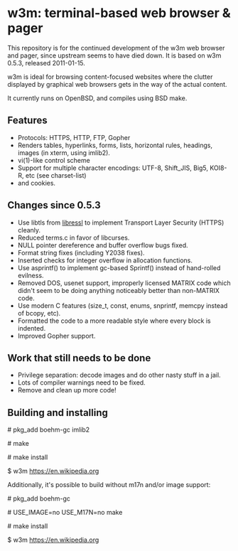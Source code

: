w3m: terminal-based web browser & pager
=======================================

This repository is for the continued development of the w3m web
browser and pager, since upstream seems to have died down. It is
based on w3m 0.5.3, released 2011-01-15.

w3m is ideal for browsing content-focused websites where the
clutter displayed by graphical web browsers gets in the way of
the actual content.

It currently runs on OpenBSD, and compiles using BSD make.

Features
--------
* Protocols: HTTPS, HTTP, FTP, Gopher
* Renders tables, hyperlinks, forms, lists, horizontal rules,
headings, images (in xterm, using imlib2).
* vi(1)-like control scheme
* Support for multiple character encodings: UTF-8, Shift_JIS,
Big5, KOI8-R, etc (see charset-list)
* and cookies.

Changes since 0.5.3
-------------------
* Use libtls from [libressl](http://libressl.org) to implement
Transport Layer Security (HTTPS) cleanly.
* Reduced terms.c in favor of libcurses.
* NULL pointer dereference and buffer overflow bugs fixed.
* Format string fixes (including Y2038 fixes).
* Inserted checks for integer overflow in allocation functions.
* Use asprintf() to implement gc-based Sprintf() instead of
hand-rolled evilness.
* Removed DOS, usenet support, improperly licensed MATRIX code
which didn't seem to be doing anything noticeably better than
non-MATRIX code.
* Use modern C features (size_t, const, enums, snprintf, memcpy 
instead of bcopy, etc).
* Formatted the code to a more readable style where every block
is indented.
* Improved Gopher support.

Work that still needs to be done
--------------------------------
* Privilege separation: decode images and do other nasty
stuff in a jail.
* Lots of compiler warnings need to be fixed.
* Remove and clean up more code!

Building and installing
-----------------------
\# pkg_add boehm-gc imlib2

\# make

\# make install

$ w3m https://en.wikipedia.org

Additionally, it's possible to build without m17n and/or image
support:

\# pkg_add boehm-gc

\# USE_IMAGE=no USE_M17N=no make

\# make install

$ w3m https://en.wikipedia.org
